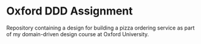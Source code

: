 # Oxford DDD Assignment

Repository containing a design for building a pizza ordering service as part of my domain-driven design course at Oxford University.
